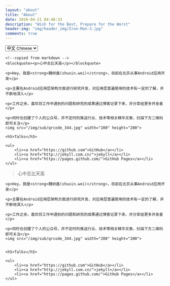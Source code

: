 ```yaml
---
layout: "about"
title: "About"
date: 2016-04-21 04:48:33
description: "Wish for the Best, Prepare for the Worst"
header-img: "img/header_img/Iron-Man-3.jpg"
comments: true
---
```



<!-- Language Selector -->
<select class="sel-lang" onchange="onLanChange(this.options[this.options.selectedIndex].value)">
    <option value="0" selected> 中文 Chinese</option>
    <option value="1"> 英文 English</option>
</select>

<!-- Chinese Version -->
<div class="zh post-container">

    <!--copied from markdown -->
    <blockquote><p>心中志比天高</p></blockquote>

    <p>Hey，我是<strong>魏树鑫(shuxin.wei)</strong>，目前在北京从事Android应用开发</p>

    <p>主要在Android应用层架构方面进行研究开发，对应用层普遍使用的技术有一定的了解，并不断地深入</p>

    <p>工作之余，喜欢将工作中遇到的问题和研究的成果通过博客记录下来，并分享给更多开发者</p>

    <p>同时也创建了个人的公众号，并不定时的推送行业、技术等相关精华文章，扫描下方二维码即可关注</p>
    <img src="/img/sub/qrcode_344.jpg" width="200" height="200">

    <h5>Talks</h5>

    <ul>
        <li><a href="https://github.com">GitHub</a></li>
        <li><a href="http://jekyll.com.cn/">jekyll</a></li>
        <li><a href="https://pages.github.com/">GitHub Pages</a></li>
    </ul>
</div>

<!-- English Version -->
<div class="en post-container">
    <!--copied from markdown -->
    <blockquote><p>心中志比天高</p></blockquote>

    <p>Hey，我是<strong>魏树鑫(shuxin.wei)</strong>，目前在北京从事Android应用开发</p>

    <p>主要在Android应用层架构方面进行研究开发，对应用层普遍使用的技术有一定的了解，并不断地深入</p>

    <p>工作之余，喜欢将工作中遇到的问题和研究的成果通过博客记录下来，并分享给更多开发者</p>

    <p>同时也创建了个人的公众号，并不定时的推送行业、技术等相关精华文章，扫描下方二维码即可关注</p>
    <img src="/img/sub/qrcode_344.jpg" width="200" height="200">


    <h5>Talks</h5>

    <ul>
        <li><a href="https://github.com">GitHub</a></li>
        <li><a href="http://jekyll.com.cn/">jekyll</a></li>
        <li><a href="https://pages.github.com/">GitHub Pages</a></li>
    </ul>
</div>

<!-- Handle Language Change -->
<script type="text/javascript">
    // get nodes
    var $zh = document.querySelector(".zh");
    var $en = document.querySelector(".en");
    var $select = document.querySelector("select");

    // bind hashchange event
    window.addEventListener('hashchange', _render);

    // handle render
    function _render() {
        var _hash = window.location.hash;
        // en
        if (_hash == "#en") {
            $select.selectedIndex = 1;
            $en.style.display = "block";
            $zh.style.display = "none";
            // zh by default
        } else {
            // not trigger onChange, otherwise cause a loop call.
            $select.selectedIndex = 0;
            $zh.style.display = "block";
            $en.style.display = "none";
        }
    }

    // handle select change
    function onLanChange(index) {
        if (index == 0) {
            window.location.hash = "#zh"
        } else {
            window.location.hash = "#en"
        }
    }

    // init
    _render();
</script>
